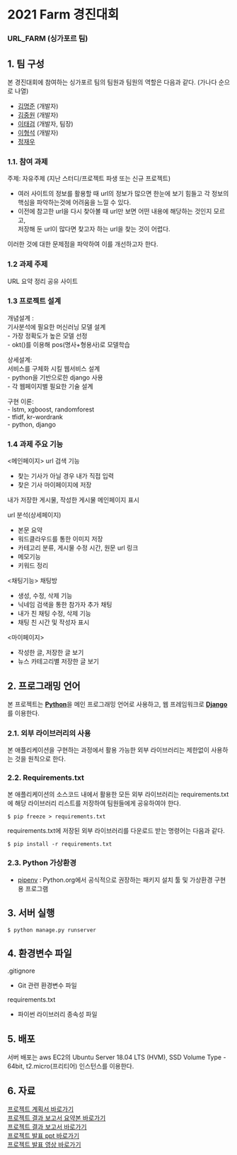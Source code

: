 # 2021 Farm 경진대회
### URL_FARM (싱가포르 팀)


## 1. 팀 구성

본 경진대회에 참여하는 싱가포르 팀의 팀원과 팀원의 역할은 다음과 같다. (가나다 순으로 나열)

- [김명준](https://github.com/audwns227) (개발자)
- [김중원](https://github.com/jw0293) (개발자)
- [이태검](https://github.com/LeeTaeGeom) (개발자, 팀장)
- [이형석](https://github.com/lhs961021) (개발자)
- [정재우](개발자)

### 1.1. 참여 과제

주제: 자유주제 (지난 스터디/프로젝트 파생 또는 신규 프로젝트)<br>
- 여러 사이트의 정보를 활용할 때 url의 정보가 많으면 한눈에 보기 힘들고 각 정보의 핵심을 파악하는것에 어려움을 느낄 수 있다.<br>
- 이전에 참고한 url을 다시 찾아볼 때 url만 보면 어떤 내용에 해당하는 것인지 모르고,<br> 
저장해 둔 url이 많다면 찾고자 하는 url을 찾는 것이 어렵다.<br>

이러한 것에 대한 문제점을 파악하여 이를 개선하고자 한다. 

### 1.2 과제 주제

URL 요약 정리 공유 사이트

### 1.3 프로젝트 설계

개념설계 :<br> 
   기사분석에 필요한 머신러닝 모델 설계<br> 
      - 가장 정확도가 높은 모델 선정<br> 
      - okt()를 이용해 pos(명사+형용사)로 모델학습<br> 
      
상세설계:<br> 
   서비스를 구체화 시킬 웹서비스 설계<br> 
      - python을 기반으로한 django 사용<br> 
      - 각 웹페이지별 필요한 기술 설계<br> 
      
구현 이론:<br> 
      - lstm, xgboost, randomforest<br> 
      - tfidf, kr-wordrank<br> 
      - python, django<br> 
      
### 1.4 과제 주요 기능

<메인페이지>
url 검색 기능
- 찾는 기사가 아닐 경우 내가 직접 입력
- 찾은 기사 마이페이지에 저장

내가 저장한 게시물, 작성한 게시물 메인페이지 표시

url 분석(상세페이지)
- 본문 요약
- 워드클라우드를 통한 이미지 저장
- 카테고리 분류, 게시물 수정 시간, 원문 url 링크 
- 메모기능
- 키워드 정리

<채팅기능>
채팅방
- 생성, 수정, 삭제 기능
- 닉네임 검색을 통한 참가자 추가
채팅
- 내가 친 채팅 수정, 삭제 기능
- 채팅 친 시간 및 작성자 표시 

<마이페이지>
- 작성한 글, 저장한 글 보기 
- 뉴스 카테고리별 저장한 글 보기

## 2. 프로그래밍 언어

본 프로젝트는
[**Python**](https://www.python.org)을 메인 프로그래밍 언어로 사용하고, 
웹 프레임워크로 [**Django**](https://www.djangoproject.com)를 이용한다.

### 2.1. 외부 라이브러리의 사용

본 애플리케이션을 구현하는 과정에서 활용 가능한 외부 라이브러리는 제한없이 사용하는 것을 원칙으로 한다.

### 2.2. Requirements.txt

본 애플리케이션의 소스코드 내에서 활용한 모든 외부 라이브러리는 requirements.txt에 해당 라이브러리 리스트를 저장하여 팀원들에게 공유하여야 한다.
```
$ pip freeze > requirements.txt
```
requirements.txt에 저장된 외부 라이브러리를 다운로드 받는 명령어는 다음과 같다.
```
$ pip install -r requirements.txt
```

### 2.3. Python 가상환경
- [pipenv](https://github.com/pypa/pipenv) :  Python.org에서 공식적으로 권장하는 패키지 설치 툴 및 가상환경 구현용 프로그램

## 3. 서버 실행
```
$ python manage.py runserver 
```
## 4. 환경변수 파일

.gitignore

- Git 관련 환경변수 파일

requirements.txt

- 파이썬 라이브러리 종속성 파일

## 5. 배포

서버 배포는 aws EC2의 Ubuntu Server 18.04 LTS (HVM), SSD Volume Type - 64bit, t2.micro(프리티어) 인스턴스를 이용한다. 

## 6. 자료
[프로젝트 계획서 바로가기](Farm경진대회_수행계획서_팀싱가포르.hwp) <br>
[프로젝트 결과 보고서 요약본 바로가기](2._Farm경진대회_결과보고서_요약본_팀싱가포르.hwp)  
[프로젝트 결과 보고서 바로가기](1._Farm경진대회_결과보고서_팀싱가포르.hwp)  
[프로젝트 발표 ppt 바로가기](URLfarm_발표ppt_팀싱가포르.pptx)  
[프로젝트 발표 영상 바로가기](URLfarm_발표영상_팀싱가포르.mp4)  